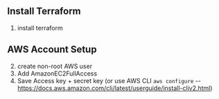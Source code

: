 ## Install Terraform
1) install terraform

## AWS Account Setup
2) create non-root AWS user
3) Add AmazonEC2FullAccess
4) Save Access key + secret key (or use AWS CLI `aws configure` -- https://docs.aws.amazon.com/cli/latest/userguide/install-cliv2.html)

